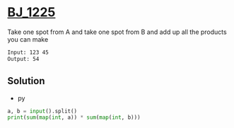 # [BJ_1225](https://acmicpc.net/problem/1225)

Take one spot from A and take one spot from B and add up all the products you can make

```txt
Input: 123 45
Output: 54
```

## Solution

* py

```py
a, b = input().split()
print(sum(map(int, a)) * sum(map(int, b)))
```
